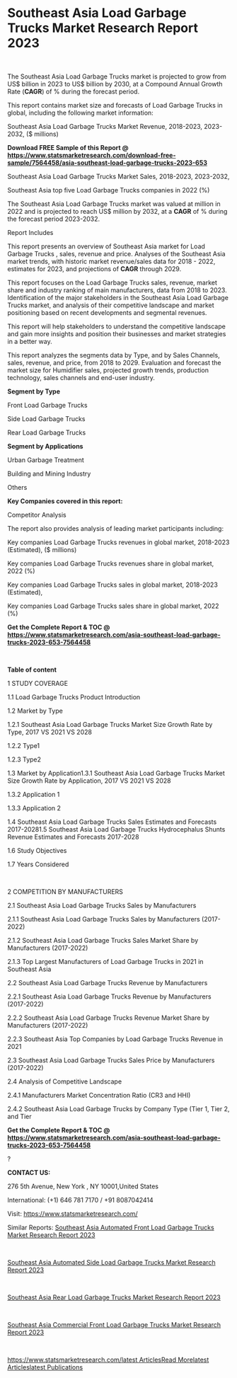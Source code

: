 <h1>Southeast Asia Load Garbage Trucks Market Research Report 2023</h1><br/><p>The Southeast Asia Load Garbage Trucks market is projected to grow from US$ billion in 2023 to US$ billion by 2030, at a Compound Annual Growth Rate (<strong>CAGR</strong>) of % during the forecast period.</p>
 
 
 
 <p>This report contains market size and forecasts of Load Garbage Trucks in global, including the following market information:</p>
 
 
 
 <p>Southeast Asia Load Garbage Trucks Market Revenue, 2018-2023, 2023-2032, ($ millions)</p>
 
 
 
 <p><strong>Download FREE Sample of this Report @ <a href="https://www.statsmarketresearch.com/download-free-sample/7564458/asia-southeast-load-garbage-trucks-2023-653">https://www.statsmarketresearch.com/download-free-sample/7564458/asia-southeast-load-garbage-trucks-2023-653</a></strong></p>
 
 
 
 <p>Southeast Asia Load Garbage Trucks Market Sales, 2018-2023, 2023-2032,</p>
 
 
 
 <p>Southeast Asia top five Load Garbage Trucks companies in 2022 (%)</p>
 
 
 
 <p>The Southeast Asia Load Garbage Trucks market was valued at million in 2022 and is projected to reach US$ million by 2032, at a <strong>CAGR</strong> of % during the forecast period 2023-2032.</p>
 
 
 
 <p>Report Includes</p>
 
 
 
 <p>This report presents an overview of Southeast Asia market for Load Garbage Trucks , sales, revenue and price. Analyses of the Southeast Asia market trends, with historic market revenue/sales data for 2018 - 2022, estimates for 2023, and projections of <strong>CAGR</strong> through 2029.</p>
 
 
 
 <p>This report focuses on the Load Garbage Trucks sales, revenue, market share and industry ranking of main manufacturers, data from 2018 to 2023. Identification of the major stakeholders in the Southeast Asia Load Garbage Trucks market, and analysis of their competitive landscape and market positioning based on recent developments and segmental revenues.</p>
 
 
 
 <p>This report will help stakeholders to understand the competitive landscape and gain more insights and position their businesses and market strategies in a better way.</p>
 
 
 
 <p>This report analyzes the segments data by Type, and by Sales Channels, sales, revenue, and price, from 2018 to 2029. Evaluation and forecast the market size for Humidifier sales, projected growth trends, production technology, sales channels and end-user industry.</p>
 
 
 
 <p><strong>Segment by Type</strong></p>
 
 
 
 <p>Front Load Garbage Trucks</p>
 
 
 
 <p>Side Load Garbage Trucks</p>
 
 
 
 <p>Rear Load Garbage Trucks</p>
 
 
 
 <p><strong>Segment <strong><strong>by Applications</strong></strong></strong></p>
 
 
 
 <p>Urban Garbage Treatment</p>
 
 
 
 <p>Building and Mining Industry</p>
 
 
 
 <p>Others</p>
 
 
 
 <p><strong>Key Companies covered in this report:</strong></p>
 
 
 
 <p>Competitor Analysis</p>
 
 
 
 <p>The report also provides analysis of leading market participants including:</p>
 
 
 
 <p>Key companies Load Garbage Trucks revenues in global market, 2018-2023 (Estimated), ($ millions)</p>
 
 
 
 <p>Key companies Load Garbage Trucks revenues share in global market, 2022 (%)</p>
 
 
 
 <p>Key companies Load Garbage Trucks sales in global market, 2018-2023 (Estimated),</p>
 
 
 
 <p>Key companies Load Garbage Trucks sales share in global market, 2022 (%)</p>
 
 
 
 <div><b>Get the Complete Report & TOC @ <a href="https://www.statsmarketresearch.com/asia-southeast-load-garbage-trucks-2023-653-7564458">https://www.statsmarketresearch.com/asia-southeast-load-garbage-trucks-2023-653-7564458</a></b></div>
 
 
 
 <p><br />
 
 <b>Table of content</b></p>
 
 
 
 <p>1 STUDY COVERAGE<br />
 
 1.1 Load Garbage Trucks Product Introduction<br />
 
 1.2 Market by Type<br />
 
 1.2.1 Southeast Asia Load Garbage Trucks Market Size Growth Rate by Type, 2017 VS 2021 VS 2028<br />
 
 1.2.2 Type1<br />
 
 1.2.3 Type2<br />
 
 1.3 Market by Application1.3.1 Southeast Asia Load Garbage Trucks Market Size Growth Rate by Application, 2017 VS 2021 VS 2028<br />
 
 1.3.2 Application 1<br />
 
 1.3.3 Application 2<br />
 
 1.4 Southeast Asia Load Garbage Trucks Sales Estimates and Forecasts 2017-20281.5 Southeast Asia Load Garbage Trucks Hydrocephalus Shunts Revenue Estimates and Forecasts 2017-2028<br />
 
 1.6 Study Objectives<br />
 
 1.7 Years Considered<br />
 
 <br />
 
 2 COMPETITION BY MANUFACTURERS<br />
 
 2.1 Southeast Asia Load Garbage Trucks Sales by Manufacturers<br />
 
 2.1.1 Southeast Asia Load Garbage Trucks Sales by Manufacturers (2017-2022)<br />
 
 2.1.2 Southeast Asia Load Garbage Trucks Sales Market Share by Manufacturers (2017-2022)<br />
 
 2.1.3 Top Largest Manufacturers of Load Garbage Trucks in 2021 in Southeast Asia<br />
 
 2.2 Southeast Asia Load Garbage Trucks Revenue by Manufacturers<br />
 
 2.2.1 Southeast Asia Load Garbage Trucks Revenue by Manufacturers (2017-2022)<br />
 
 2.2.2 Southeast Asia Load Garbage Trucks Revenue Market Share by Manufacturers (2017-2022)<br />
 
 2.2.3 Southeast Asia Top Companies by Load Garbage Trucks Revenue in 2021<br />
 
 2.3 Southeast Asia Load Garbage Trucks Sales Price by Manufacturers (2017-2022)<br />
 
 2.4 Analysis of Competitive Landscape<br />
 
 2.4.1 Manufacturers Market Concentration Ratio (CR3 and HHI)<br />
 
 2.4.2 Southeast Asia Load Garbage Trucks by Company Type (Tier 1, Tier 2, and Tier</p>
 
 
 
 <div><b>Get the Complete Report & TOC @ <a href="https://www.statsmarketresearch.com/asia-southeast-load-garbage-trucks-2023-653-7564458">https://www.statsmarketresearch.com/asia-southeast-load-garbage-trucks-2023-653-7564458</a></b></div>
 
 
 
 <p>? </p>
 
 
 
 <p><b>CONTACT US:</b><br />
 
 276 5th Avenue, New York , NY 10001,United States<br />
 
 International: (+1) 646 781 7170 / +91 8087042414<br />
 
 Visit: <a href="https://www.statsmarketresearch.com/">https://www.statsmarketresearch.com/</a><br />
 
 Similar Reports: <a href="https://www.statsmarketresearch.com/asia-southeast-load-garbage-trucks-2023-653-7564458">Southeast Asia Automated Front Load Garbage Trucks Market Research Report 2023</a><br />
 
 <br />
 
 <a href="https://www.statsmarketresearch.com/asia-southeast-load-garbage-trucks-2023-653-7564458">Southeast Asia Automated Side Load Garbage Trucks Market Research Report 2023</a><br />
 
 <br />
 
 <a href="https://www.statsmarketresearch.com/asia-southeast-load-garbage-trucks-2023-653-7564458">Southeast Asia Rear Load Garbage Trucks Market Research Report 2023</a><br />
 
 <br />
 
 <a href="https://www.statsmarketresearch.com/asia-southeast-load-garbage-trucks-2023-653-7564458">Southeast Asia Commercial Front Load Garbage Trucks Market Research Report 2023</a><br />
 
 <br />
 
 <a href="https://gyeongbokgung.com">https://www.statsmarketresearch.com/</a><a href="https://hallyeomaritime.com">latest Articles</a><a href="https://jingwansa.com">Read More</a><a href="https://nguoiviet.jp/">latest Articles</a><a href="https://www.intelmarketresearch.com/">latest Publications</a></p>